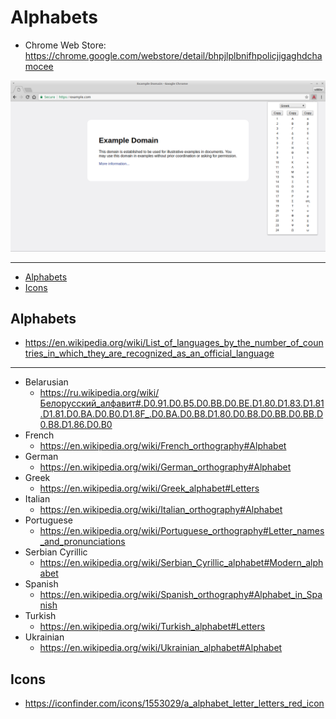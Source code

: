 # Alphabets

- Chrome Web Store: https://chrome.google.com/webstore/detail/bhpjlplbnifhpolicjigaghdchamocee

![Example](img/screenshots/originals/example.png)

---

- [Alphabets](#alphabets)
- [Icons](#icons)

## Alphabets

- https://en.wikipedia.org/wiki/List_of_languages_by_the_number_of_countries_in_which_they_are_recognized_as_an_official_language

---

- Belarusian
  - https://ru.wikipedia.org/wiki/Белорусский_алфавит#.D0.91.D0.B5.D0.BB.D0.BE.D1.80.D1.83.D1.81.D1.81.D0.BA.D0.B0.D1.8F_.D0.BA.D0.B8.D1.80.D0.B8.D0.BB.D0.BB.D0.B8.D1.86.D0.B0
- French
  - https://en.wikipedia.org/wiki/French_orthography#Alphabet
- German
  - https://en.wikipedia.org/wiki/German_orthography#Alphabet
- Greek
  - https://en.wikipedia.org/wiki/Greek_alphabet#Letters
- Italian
  - https://en.wikipedia.org/wiki/Italian_orthography#Alphabet
- Portuguese
  - https://en.wikipedia.org/wiki/Portuguese_orthography#Letter_names_and_pronunciations
- Serbian Cyrillic
  - https://en.wikipedia.org/wiki/Serbian_Cyrillic_alphabet#Modern_alphabet
- Spanish
  - https://en.wikipedia.org/wiki/Spanish_orthography#Alphabet_in_Spanish
- Turkish
  - https://en.wikipedia.org/wiki/Turkish_alphabet#Letters
- Ukrainian
  - https://en.wikipedia.org/wiki/Ukrainian_alphabet#Alphabet

## Icons

- https://iconfinder.com/icons/1553029/a_alphabet_letter_letters_red_icon
